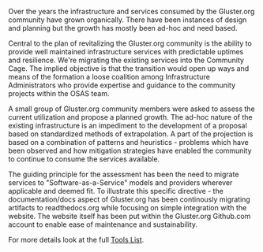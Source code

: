 Over the years the infrastructure and services consumed by the Gluster.org
community have grown organically. There have been instances of design and
planning but the growth has mostly been ad-hoc and need based.

Central to the plan of revitalizing the Gluster.org community is the ability to
provide well maintained infrastructure services with predictable uptimes and
resilience.  We're migrating the existing services into the Community Cage. The
implied objective is that the transition would open up ways and means of the
formation a loose coalition among Infrastructure Administrators who provide
expertise and guidance to the community projects within the OSAS team.

A small group of Gluster.org community members were asked to assess the current
utilization and propose a planned growth. The ad-hoc nature of the existing
infrastructure is an impediment to the development of a proposal based on
standardized methods of extrapolation. A part of the projection is based on a
combination of patterns and heuristics - problems which have been observed and
how mitigation strategies have enabled the community to continue to consume the
services available.

The guiding principle for the assessment has been the need to migrate services
to "Software-as-a-Service" models and providers wherever applicable and deemed
fit. To illustrate this specific directive - the documentation/docs aspect of
Gluster.org has been continously migrating artifacts to readthedocs.org while
focusing on simple integration with the website. The website itself has been
put within the Gluster.org Github.com account to enable ease of maintenance and
sustainability.

For more details look at the full [Tools List](/Ops-Guide/Tools.md).
